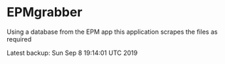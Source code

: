 # EPMgrabber
Using a database from the EPM app this application scrapes the files as required


Latest backup: Sun Sep 8 19:14:01 UTC 2019
